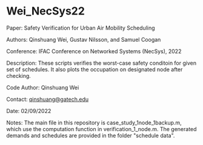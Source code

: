 # Wei_NecSys22
Paper: Safety Verification for Urban Air Mobility Scheduling

Authors: Qinshuang Wei, Gustav Nilsson, and Samuel Coogan

Conference: IFAC Conference on Networked Systems (NecSys), 2022

Description: These scripts verifies the worst-case safety conditoin for given set of schedules. It also plots the occupation on designated node after checking.

Code Author: Qinshuang Wei

Contact: qinshuang@gatech.edu

Date: 02/09/2022

Notes: The main file in this repository is case_study_1node_1backup.m, which use the computation function in verification_1_node.m. The generated demands and schedules are provided in the folder "schedule data".
